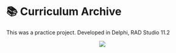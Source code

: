 # :books: Curriculum Archive
This was a practice project. Developed in Delphi, RAD Studio 11.2

<div align="center">
  <img src="https://github.com/DoctorBIOS1990/archivo-de-curriculums/blob/main/ScreenShot/Screenshot.png">
</div>
